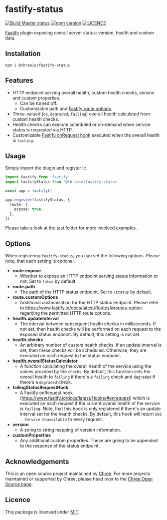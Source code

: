 # fastify-status

[![Build Master status](https://github.com/chreeio/fastify-status/workflows/Build%20Master/badge.svg)](https://github.com/chreeio/fastify-status/actions?query=workflow%3A%22Build+Master%22)
[![npm version](https://img.shields.io/npm/v/@chreeio/fastify-status)](https://www.npmjs.com/package/@chreeio/fastify-status)
[![LICENCE](https://img.shields.io/github/license/chreeio/fastify-status)](LICENSE)

[Fastify](https://www.fastify.io/) plugin exposing overall server status: version, health and custom data.

## Installation

~~~~
npm i @chreeio/fastify-status
~~~~

## Features

  * HTTP endpoint serving overall health, custom health checks, version and custom properties.
    * Can be turned off.
    * Customizable path and [Fastify route options](https://www.fastify.io/docs/latest/Routes/#full-declaration).
  * Three-valued (`ok`, `degraded`, `failing`) overall health calculated from custom health checks.
  * Health checks can execute scheduled or on-demand when service status is requested via HTTP.
  * Customizable [Fastify onRequest hook](https://www.fastify.io/docs/latest/Hooks/#onrequest) executed when the overall health is `failing`.

## Usage

Simply import the plugin and register it:

~~~~TypeScript
import fastify from 'fastify'
import fastifyStatus from '@chreeio/fastify-status'

const app = fastify()

app.register(fastifyStatus, {
  route: {
    expose: true,
  },
})
~~~~

Please take a look at the [test](test) folder for more involved examples.

## Options

When registering `fastify-status`, you can set the following options. Please note, that each setting is optional.

  * **route.expose**
    * Whether to expose an HTTP endpoint serving status information or not. Set to `false` by default.
  * **route.path**
    * The path of the HTTP status endpoint. Set to `/status` by default.
  * **route.customOptions**
    * Additional customization for the HTTP status endpoint. Please refer to https://www.fastify.io/docs/latest/Routes/#routes-option regarding the permitted HTTP route options.
  * **health.updateInterval**
    * The interval between subsequent health checks in milliseconds. If not set, then health checks will be performed on each request to the exposed status endpoint. By default, this setting is not set.
  * **health.checks**
    * An arbitrary number of custom health checks. If an update interval is set, then these checks will be scheduled. Otherwise, they are executed on each request to the status endpoint.
  * **health.overallStatusCalculator**
    * A function calculating the overall health of the service using the values provided by the `checks`. By default, this function sets the overall health to `failing` if there's a `failing` check and `degraded` if there's a `degraded` check.
  * **failingStatusRequestHook**
    * A Fastify onRequest hook (https://www.fastify.io/docs/latest/Hooks/#onrequest) which is executed on each request if the current overall health of the service is `failing`. Note, that this hook is only registered if there's an update interval set for the health checks. By default, this hook will return `503 - Service Unavailable` to every request.
  * **version**
    * A string to string mapping of version information.
  * **customProperties**
    * Any additional custom properties. These are going to be appended to the response of the status endpoint.

## Acknowledgements

This is an open source project maintained by [Chree](https://chree.io). For more projects maintained or supported by Chree, please head over to the [Chree Open Source page](https://opensource.chree.io).

## Licence

This package is licensed under [MIT](LICENSE).
